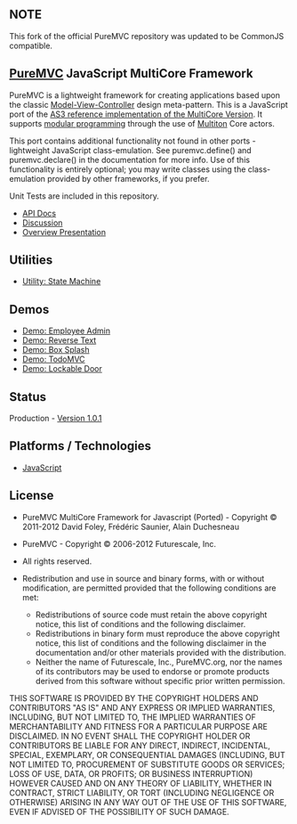 ## NOTE
This fork of the official PureMVC repository was updated to be CommonJS compatible.

## [PureMVC](http://puremvc.github.com/) JavaScript MultiCore Framework
PureMVC is a lightweight framework for creating applications based upon the classic [Model-View-Controller](http://en.wikipedia.org/wiki/Model-view-controller) design meta-pattern. This is a JavaScript port of the [AS3 reference implementation of the MultiCore Version](https://github.com/PureMVC/puremvc-as3-multicore-framework/wiki). It supports [modular programming](http://en.wikipedia.org/wiki/Modular_programming) through the use of [Multiton](http://en.wikipedia.org/wiki/Multiton) Core actors.

This port contains additional functionality not found in other ports - lightweight JavaScript class-emulation. See puremvc.define() and puremvc.declare() in the documentation for more info. Use of this functionality is entirely optional; you may write classes using the class-emulation provided by other frameworks, if you prefer.

Unit Tests are included in this repository.

* [API Docs](http://darkstar.puremvc.org/content_header.html?url=http://puremvc.org/pages/docs/JS/native-multicore/&desc=PureMVC%20API%20Docs:%20PureMVC%20MultiCore%20for%20JavaScript)
* [Discussion](http://forums.puremvc.org/index.php?board=95.0)
* [Overview Presentation](http://puremvc.tv/#P002)

## Utilities
* [Utility: State Machine](https://github.com/PureMVC/puremvc-js-util-statemachine/wiki)

## Demos
* [Demo: Employee Admin](https://github.com/PureMVC/puremvc-js-demo-employeeadmin/wiki)
* [Demo: Reverse Text](https://github.com/PureMVC/puremvc-js-demo-reversetext/wiki)
* [Demo: Box Splash](https://github.com/PureMVC/puremvc-js-demo-boxsplash/wiki)
* [Demo: TodoMVC](https://github.com/PureMVC/puremvc-js-demo-todomvc/wiki)
* [Demo: Lockable Door](https://github.com/PureMVC/puremvc-js-demo-lockabledoor/wiki)

## Status
Production - [Version 1.0.1](https://github.com/PureMVC/puremvc-js-multicore-framework/blob/master/VERSION)

## Platforms / Technologies
* [JavaScript](http://en.wikipedia.org/wiki/JavaScript)

## License
* PureMVC MultiCore Framework for Javascript (Ported) - Copyright © 2011-2012 David Foley, Frédéric Saunier, Alain Duchesneau 
* PureMVC - Copyright © 2006-2012 Futurescale, Inc.
* All rights reserved.

* Redistribution and use in source and binary forms, with or without modification, are permitted provided that the following conditions are met:

  * Redistributions of source code must retain the above copyright notice, this list of conditions and the following disclaimer.
  * Redistributions in binary form must reproduce the above copyright notice, this list of conditions and the following disclaimer in the documentation and/or other materials provided with the distribution.
  * Neither the name of Futurescale, Inc., PureMVC.org, nor the names of its contributors may be used to endorse or promote products derived from this software without specific prior written permission.

THIS SOFTWARE IS PROVIDED BY THE COPYRIGHT HOLDERS AND CONTRIBUTORS "AS IS" AND ANY EXPRESS OR IMPLIED WARRANTIES, INCLUDING, BUT NOT LIMITED TO, THE IMPLIED WARRANTIES OF MERCHANTABILITY AND FITNESS FOR A PARTICULAR PURPOSE ARE DISCLAIMED. IN NO EVENT SHALL THE COPYRIGHT HOLDER OR CONTRIBUTORS BE LIABLE FOR ANY DIRECT, INDIRECT, INCIDENTAL, SPECIAL, EXEMPLARY, OR CONSEQUENTIAL DAMAGES (INCLUDING, BUT NOT LIMITED TO, PROCUREMENT OF SUBSTITUTE GOODS OR SERVICES; LOSS OF USE, DATA, OR PROFITS; OR BUSINESS INTERRUPTION) HOWEVER CAUSED AND ON ANY THEORY OF LIABILITY, WHETHER IN CONTRACT, STRICT LIABILITY, OR TORT (INCLUDING NEGLIGENCE OR OTHERWISE) ARISING IN ANY WAY OUT OF THE USE OF THIS SOFTWARE, EVEN IF ADVISED OF THE POSSIBILITY OF SUCH DAMAGE.
